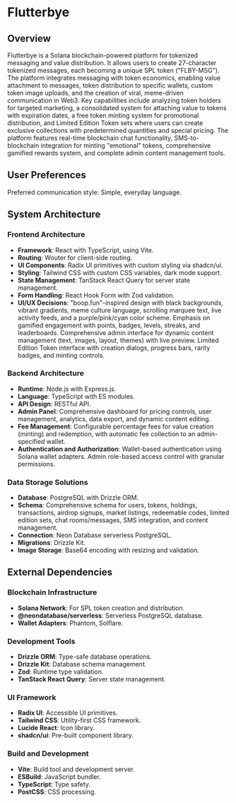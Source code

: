 # Flutterbye

## Overview

Flutterbye is a Solana blockchain-powered platform for tokenized messaging and value distribution. It allows users to create 27-character tokenized messages, each becoming a unique SPL token ("FLBY-MSG"). The platform integrates messaging with token economics, enabling value attachment to messages, token distribution to specific wallets, custom token image uploads, and the creation of viral, meme-driven communication in Web3. Key capabilities include analyzing token holders for targeted marketing, a consolidated system for attaching value to tokens with expiration dates, a free token minting system for promotional distribution, and Limited Edition Token sets where users can create exclusive collections with predetermined quantities and special pricing. The platform features real-time blockchain chat functionality, SMS-to-blockchain integration for minting "emotional" tokens, comprehensive gamified rewards system, and complete admin content management tools.

## User Preferences

Preferred communication style: Simple, everyday language.

## System Architecture

### Frontend Architecture
- **Framework**: React with TypeScript, using Vite.
- **Routing**: Wouter for client-side routing.
- **UI Components**: Radix UI primitives with custom styling via shadcn/ui.
- **Styling**: Tailwind CSS with custom CSS variables, dark mode support.
- **State Management**: TanStack React Query for server state management.
- **Form Handling**: React Hook Form with Zod validation.
- **UI/UX Decisions**: "boop.fun"-inspired design with black backgrounds, vibrant gradients, meme culture language, scrolling marquee text, live activity feeds, and a purple/pink/cyan color scheme. Emphasis on gamified engagement with points, badges, levels, streaks, and leaderboards. Comprehensive admin interface for dynamic content management (text, images, layout, themes) with live preview. Limited Edition Token interface with creation dialogs, progress bars, rarity badges, and minting controls.

### Backend Architecture
- **Runtime**: Node.js with Express.js.
- **Language**: TypeScript with ES modules.
- **API Design**: RESTful API.
- **Admin Panel**: Comprehensive dashboard for pricing controls, user management, analytics, data export, and dynamic content editing.
- **Fee Management**: Configurable percentage fees for value creation (minting) and redemption, with automatic fee collection to an admin-specified wallet.
- **Authentication and Authorization**: Wallet-based authentication using Solana wallet adapters. Admin role-based access control with granular permissions.

### Data Storage Solutions
- **Database**: PostgreSQL with Drizzle ORM.
- **Schema**: Comprehensive schema for users, tokens, holdings, transactions, airdrop signups, market listings, redeemable codes, limited edition sets, chat rooms/messages, SMS integration, and content management.
- **Connection**: Neon Database serverless PostgreSQL.
- **Migrations**: Drizzle Kit.
- **Image Storage**: Base64 encoding with resizing and validation.

## External Dependencies

### Blockchain Infrastructure
- **Solana Network**: For SPL token creation and distribution.
- **@neondatabase/serverless**: Serverless PostgreSQL database.
- **Wallet Adapters**: Phantom, Solflare.

### Development Tools
- **Drizzle ORM**: Type-safe database operations.
- **Drizzle Kit**: Database schema management.
- **Zod**: Runtime type validation.
- **TanStack React Query**: Server state management.

### UI Framework
- **Radix UI**: Accessible UI primitives.
- **Tailwind CSS**: Utility-first CSS framework.
- **Lucide React**: Icon library.
- **shadcn/ui**: Pre-built component library.

### Build and Development
- **Vite**: Build tool and development server.
- **ESBuild**: JavaScript bundler.
- **TypeScript**: Type safety.
- **PostCSS**: CSS processing.
